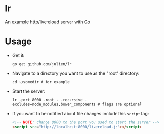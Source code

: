 lr
==

An example http/livereload server
with [Go](http://golang.org)

Usage
=====

+ Get it:

  `go get github.com/julien/lr`


+ Navigate to a directory you want to use as the "root" directory:

  `cd ~/somedir # for example`

+ Start the server:

  `lr -port 8000 -root . -recursive -excludes=node_modules,bower_components # flags are optional`

+ If you want to be notified about file changes
  include this `script` tag:

  ```html
  <!-- NOTE: change 8000 to the port you used to start the server -->
  <script src="http://localhost:8000/livereload.js"></script>
  ```

